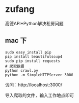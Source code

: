 # zufang
高德API+Python解决租房问题

## mac 下

```shell
sudo easy_install pip
pip install beautifulsoup4
sudo pip install requests
# 爬取数据
python crawl.py
python -m SimpleHTTPServer 3000
```

访问：http://localhost:3000/

导入爬取的文件，输入工作地点即可
